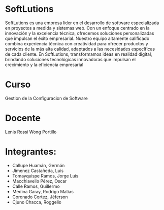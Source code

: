 # SoftLutions
SoftLutions es una empresa líder en el desarrollo de software especializada en proyectos a medida y sistemas web. 
Con un enfoque centrado en la innovación y la excelencia técnica, ofrecemos soluciones personalizadas que impulsan el éxito empresarial. 
Nuestro equipo altamente calificado combina experiencia técnica con creatividad para ofrecer productos y servicios de la más alta calidad, 
adaptados a las necesidades específicas de cada cliente. En SoftLutions, transformamos ideas en realidad digital, 
brindando soluciones tecnológicas innovadoras que impulsan el crecimiento y la eficiencia empresarial

# **Curso**
Gestion de la Configuracion de Software

# **Docente**  
Lenis Rossi Wong Portillo  

# **Integrantes:** 
* Callupe Huamán, Germán
* Jimenez Castañeda, Luis
* Tomayquispe Ramos, Jorge Luis
* Macchiavello Pérez, Oscar
* Calle Ramos, Guillermo
* Medina Garay, Rodrigo Matías
* Coronado Cortez, Jéferson
* Cjuno Chacca, Roggelio
